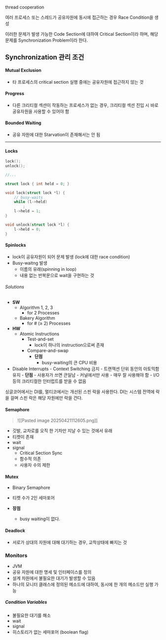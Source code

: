 thread cooperation

여러 프로세스 또는 스레드가 공유자원에 동시에 접근하는 경우 Race Condition을 생성

이러한 문제가 발생 가능한 Code Section에 대하여 Critical Section이라 하며, 해당 문제를 Synchronization Problem이라 한다.
## Synchronization 관리 조건
#### Mutual Exclusion
- 타 프로세스의 critical section 실행 중에는 공유자원에 접근하지 않는 것
#### Progress
- 다른 크리티컬 섹션이 작동하는 프로세스가 없는 경우, 크리티컬 섹션 진입 시 바로 공유자원을 사용할 수 있어야 함
#### Bounded Waiting
- 공유 자원에 대한 Starvation이 존재해서는 안 됨

---
#### Locks
```c 
lock();
unlock();

//...

struct lock { int held = 0; } 

void lock(struct lock *l) { 
	// busy-waits
	while (l->held) 
		; 
	l->held = 1; 
} 

void unlock(struct lock *l) { 
	l->held = 0; 
}
```
#### Spinlocks
- lock이 공유자원이 되어 문제 발생 (lock에 대한 race condition)
- Busy-waitng 발생
	- 이름의 유래(spinning in loop)
	- 내용 없는 반복문으로 wait을 구현하는 것
###### Solutions
- __SW__
	- Algorithm 1, 2, 3
		- for 2 Processes
	- Bakery Algorithm
		- for  # (≥ 2) Processes
- __HW__
	- Atomic Instructions
		- Test-and-set
			- lock이 하나의 instruction으로써 존재
		- Compare-and-swap
			- __단점__
				- busy-waiting의 큰 CPU 비용
- Disable Interrupts
		- Context Switching 금지
		- 트랜잭션 단위 동안의 아토믹함 유지
			- __단점__
				- 사용자가 쓰면 큰일남
				- 커널에서만 사용
				- 매우 잘 사용해야 함
				- I/O 등의 크리티컬한 인터럽트를 받을 수 없음
	
싱글코어에서는 DI를, 멀티코에서는 개선된 스핀 락을 사용한다.
DI는 시스템 전역에 락을 걸며 스핀 락은 해당 자원에만 락을 건다.
#### Semaphore
> ![[Pasted image 20250421112605.png]]

- 깃발, 교차로를 오직 한 기차만 지날 수 있는 것에서 유래
- 티켓이 존재
- wait
- signal
	- Critical Section Sync
	- 함수적 의존
	- 사용자 수의 제한 
#### Mutex
- Binary Semaphore
- 티켓 수가 2인 세마포어

- __장점__
	- busy waiting이 없다.
#### Deadlock
- 서로가 상대의 자원에 대해 대기하는 경우, 교착상태에 빠지는 것

### Monitors
- JVM
- 공유 자원에 대한 명세 및 인터페이스를 정의
- 설계 차원에서 불필요한 대기가 발생할 수 있음
- 하나의 모니터 클래스에 정의된 메소드에 대하여, 동시에 한 개의 메소드만 실행 가능
##### Condition Variables
- 불필요한 대기를 해소
- wait
- signal 
- 히스토리가 없는 세마포어 (boolean flag)